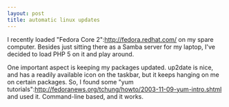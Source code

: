 ```yaml
--- 
layout: post
title: automatic linux updates
---
```

I recently loaded "Fedora Core 2":http://fedora.redhat.com/ on my spare computer.  Besides just sitting there as a Samba server for my laptop, I've decided to load PHP 5 on it and play around.  

One important aspect is keeping my packages updated.  up2date is nice, and has a readily available icon on the taskbar, but it keeps hanging on me on certain packages.  So, I found some "yum tutorials":http://fedoranews.org/tchung/howto/2003-11-09-yum-intro.shtml and used it.  Command-line based, and it works.
